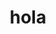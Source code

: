 ---
layout: single
title: "hola"
excerpt: ""
type: post
header:
    overlay_color: "#333"
classes: wide
published: false
---